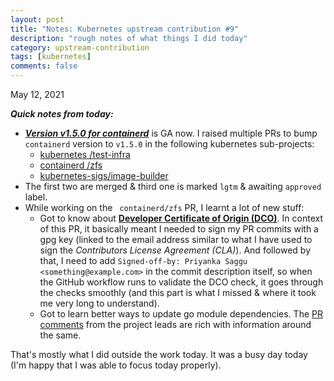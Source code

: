 ```yaml
---
layout: post
title: "Notes: Kubernetes upstream contribution #9"
description: "rough notes of what things I did today"
category: upstream-contribution
tags: [kubernetes]
comments: false
---
```


May 12, 2021

***Quick notes from today:***

- ***[Version v1.5.0 for containerd](https://github.com/containerd/containerd/releases/tag/v1.5.0)*** is GA now. I raised multiple PRs to bump `containerd` version to `v1.5.0` in the following kubernetes sub-projects:
    -  [kubernetes /test-infra](https://github.com/kubernetes/test-infra/pull/22157)
    -  [containerd /zfs](https://github.com/containerd/zfs/pull/47)
    -  [kubernetes-sigs/image-builder](https://github.com/kubernetes-sigs/image-builder/pull/606)      
- The first two are merged & third one is marked `lgtm` & awaiting `approved` label.
- While working on the ` containerd/zfs` PR, I learnt a lot of new stuff:
    - Got to know about **[Developer Certificate of Origin (DCO)](https://en.wikipedia.org/wiki/Developer_Certificate_of_Origin)**. In context of this PR, it basically meant I needed to sign my PR commits with a gpg key (linked to the email address similar to what I have used to sign the *Contributors License Agreement (CLA)*). And followed by that, I need to add `Signed-off-by: Priyanka Saggu <something@example.com>` in the commit description itself, so when the GitHub workflow runs to validate the DCO check, it goes through the checks smoothly (and this part is what I missed & where it took me very long to understand).
    - Got to learn better ways to update go module dependencies. The [PR comments](https://github.com/containerd/zfs/pull/47) from the project leads are rich with information around the same.

That's mostly what I did outside the work today. It was a busy day today (I'm happy that I was able to focus today properly).

